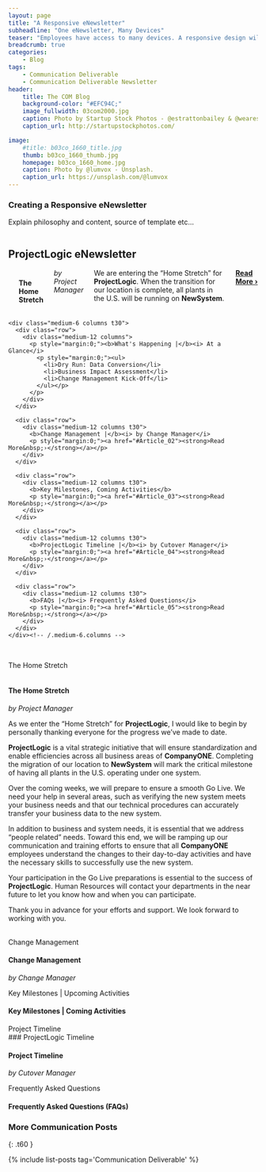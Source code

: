 ```yaml
---
layout: page
title: "A Responsive eNewsletter"
subheadline: "One eNewsletter, Many Devices"
teaser: "Employees have access to many devices. A responsive design will allow them to view eNewsletter content however they choose."
breadcrumb: true
categories:
    - Blog
tags:
    - Communication Deliverable
    - Communication Deliverable Newsletter
header:
    title: The COM Blog
    background-color: "#EFC94C;"
    image_fullwidth: 03com2000.jpg
    caption: Photo by Startup Stock Photos - @estrattonbailey & @wearesculpt.
    caption_url: http://startupstockphotos.com/

image:
    #title: b03co_1660_title.jpg
    thumb: b03co_1660_thumb.jpg
    homepage: b03co_1660_home.jpg
    caption: Photo by @lumvox - Unsplash.
    caption_url: https://unsplash.com/@lumvox
---
```

<!--more-->
### Creating a Responsive eNewsletter
Explain philosophy and content, source of template etc...

<!--Newsletter Header-->
<div class="row">
    <div class="medium-12 columns t30">
    <h2>ProjectLogic eNewsletter</h2>
    </div><!-- /.medium-12.columns -->  
</div><!-- /.row -->

<!--NEWSLETTER TOC-->
<!--TOC: Lead Article-->
<div class="row">
    <div class="medium-6 columns t30">
      <img src="{{ site.urlimg }}03com_nl_01_title.jpg" alt="">
      <h4>The Home Stretch</h4>
      <p style="margin:0;"><i>by Project Manager</i></p>
      <p style="margin:0;">We are entering the “Home Stretch” for <b>ProjectLogic</b>. When the transition for our location is complete, all plants in the U.S. will be running on <b>NewSystem</b>.</p>
      <p style="margin:0;"><a href="#Lead_Article"><strong>Read More&nbsp;›</strong></a></p>
    </div><!-- /.medium-6.columns -->

<!--TOC: What's Happening-->
    <div class="medium-6 columns t30">
      <div class="row">
        <div class="medium-12 columns">
          <p style="margin:0;"><b>What's Happening |</b><i> At a Glance</i>
            <p style="margin:0;"><ul>
              <li>Dry Run: Data Conversion</li>
              <li>Business Impact Assessment</li>
              <li>Change Management Kick-Off</li>
            </ul></p>
          </p>
        </div>
      </div>

<!--TOC: Change Management-->
      <div class="row">
        <div class="medium-12 columns t30">
          <b>Change Management |</b><i> by Change Manager</i>
          <p style="margin:0;"><a href="#Article_02"><strong>Read More&nbsp;›</strong></a></p>
        </div>
      </div>

<!--TOC: Milestones, Coming Activities-->
      <div class="row">
        <div class="medium-12 columns t30">
          <b>Key Milestones, Coming Activities</b>
          <p style="margin:0;"><a href="#Article_03"><strong>Read More&nbsp;›</strong></a></p>
        </div>
      </div>

<!--TOC: Timeline-->
      <div class="row">
        <div class="medium-12 columns t30">
          <b>ProjectLogic Timeline |</b><i> by Cutover Manager</i>
          <p style="margin:0;"><a href="#Article_04"><strong>Read More&nbsp;›</strong></a></p>
        </div>
      </div>

<!--TOC: Frequently Asked Questions-->
      <div class="row">
        <div class="medium-12 columns t30">
          <b>FAQs |</b><i> Frequently Asked Questions</i>
          <p style="margin:0;"><a href="#Article_05"><strong>Read More&nbsp;›</strong></a></p>
        </div>
      </div>
    </div><!-- /.medium-6.columns -->
</div><!-- /.row -->

<br>

<!--Lead: The Home Streck-->
<a name="Lead_Article">The Home Stretch</a>
  <p><img src="{{ site.urlimg }}03com_nl_01_title.jpg" alt=""></p>
  <h4>The Home Stretch</h4>
  <p><i>by Project Manager</i></p>

As we enter the “Home Stretch” for <b>ProjectLogic</b>, I would like to begin by personally thanking everyone for the progress we’ve made to date.

<b>ProjectLogic</b> is a vital strategic initiative that will ensure standardization and enable efficiencies across all business areas of <b>CompanyONE</b>. Completing the migration of our location to <b>NewSystem</b> will mark the critical milestone of having all plants in the U.S. operating under one system.

Over the coming weeks, we will prepare to ensure a smooth Go Live. We need your help in several areas, such as verifying the new system meets your business needs and that our technical procedures can accurately transfer your business data to the new system.

In addition to business and system needs, it is essential that we address “people related” needs. Toward this end, we will be ramping up our communication and training efforts to ensure that all <b>CompanyONE</b> employees understand the changes to their day-to-day activities and have the necessary skills to successfully use the new system.  

Your participation in the Go Live preparations is essential to the success of <b>ProjectLogic</b>. Human Resources will contact your departments in the near future to let you know how and when you can participate.

Thank you in advance for your efforts and support. We look forward to working with you.
<br>
<br>

<!--Article 02-->
<a name="Article_02">Change Management</a>
  <h4>Change Management</h4>
  <i>by Change Manager</i>

<!--Article 03-->
<a name="Article_03">Key Milestones | Upcoming Activities</a>
<h4>Key Milestones | Coming Activities</h4>


<!--Newsletter Footer-->
<p style="margin:0;"><a name="Article_04">Project Timeline</a></p>
### ProjectLogic Timeline

<div class="row">
  <div class="small-12 medium-6 large-3 columns t30">
    <img src="{{ site.urlimg }}03com_nl_01_roadmap_01.jpg" alt="">
  </div>

  <div class="small-12 medium-6 large-3 columns t30">
    <img src="{{ site.urlimg }}03com_nl_01_roadmap_02.jpg" alt="">
  </div>

  <div class="small-12 medium-6 large-3 columns t30">
    <img src="{{ site.urlimg }}03com_nl_01_roadmap_03.jpg" alt="">
  </div>

  <div class="small-12 medium-6 large-3 columns t30">
    <img src="{{ site.urlimg }}03com_nl_01_roadmap_04.jpg" alt="">
  </div>
</div>

<h4>Project Timeline</h4>
<i>by Cutover Manager</i>



<!--Newsletter Footer-->
<a name="Article_05">Frequently Asked Questions</a>
<h4>Frequently Asked Questions (FAQs)</h4>


### More Communication Posts
{: .t60 }

{% include list-posts tag='Communication Deliverable' %}

